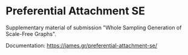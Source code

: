 # Preferential Attachment SE

Supplementary material of submission "Whole Sampling Generation of Scale-Free Graphs".

Documentation: https://james.gr/preferential-attachment-se/
